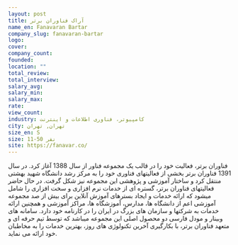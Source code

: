 ```yaml
---
layout: post
title: آراک فناوران برتر
name_en: Fanavaran Bartar
company_slug: fanavaran-bartar
logo: 
cover: 
company_count:
founded:
location: ""
total_review: 
total_interview: 
salary_avg: 
salary_min: 
salary_max: 
rate: 
view_count: 
industry: کامپیوتر، فناوری اطلاعات و اینترنت
city: تهران, تهران
size_en: S
size: 11-50 نفر
site: https://fanavar.co/
---
```


فناوران برتر، فعالیت خود را در قالب یک مجموعه فناور از سال 1388 آغاز کرد. در سال 1391 فناوران برتر بخشی از فعالیتهای فناوری خود را به مرکز رشد دانشگاه شهید بهشتی منتقل کرد و ساختار آموزشی و پژوهشی این مجموعه نیز شکل گرفت.
در حال حاضر فعالیتهای فناوران برتر، گستره ای از خدمات نرم افزاری و سخت افزاری را شامل میشود که ارائه خدمات و ایجاد بسترهای آموزش آنلاین برای بیش از صد مجموعه آموزشی اعم از دانشگاه ها، مدارس، آموزشگاه ها، مراکز آموزشی و همچنین ارائه خدمات به شرکتها و سازمان های بزرگ در ایران را در کارنامه خود دارد. سامانه های وبینار و مودل فارسی دو محصول اصلی این مجموعه میباشد که توسط تیم حرفه ای و متعهد فناوران برتر، با بکارگیری آخرین تکنولوژی های روز، بهترین خدمات را به مخاطبان خود ارائه می نماید.